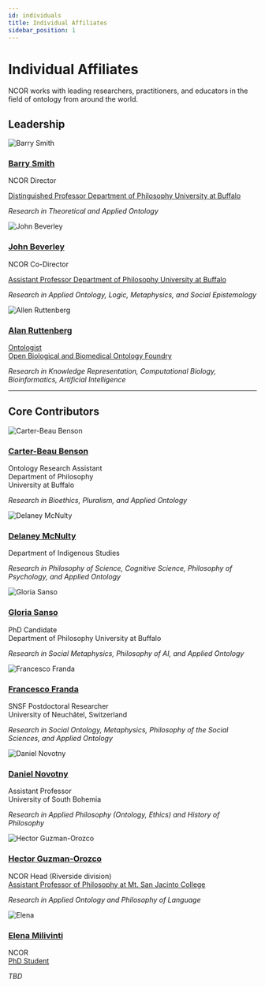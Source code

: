 ```yaml
---
id: individuals
title: Individual Affiliates
sidebar_position: 1
---
```


# Individual Affiliates

NCOR works with leading researchers, practitioners, and educators in the field of ontology from around the world.

## Leadership

<div className="row">
  <div className="col col--4 margin-bottom--lg">
    <div className="card">
      <div className="card__image" style={{paddingTop: '20px'}}>
        <img src="/img/people/barry_smith.jpeg" alt="Barry Smith" style={{borderRadius: '50%', width: '100px', height: '100px', margin: '0 auto', display: 'block', border: '2px solid #9e7418'}} />
      </div>
      <div className="card__body text--center">
        <h3><a href="http://ontology.buffalo.edu/smith/">Barry Smith</a></h3>
        <p>NCOR Director</p>
        <p><a href="//www.buffalo.edu/cas/philosophy.html">Distinguished Professor Department of Philosophy University at Buffalo</a></p>
        <p><em>Research in Theoretical and Applied Ontology</em></p>
      </div>
    </div>
  </div>
  
  <div className="col col--4 margin-bottom--lg">
    <div className="card">
      <div className="card__image" style={{paddingTop: '20px'}}>
        <img src="/img/people/john_beverley.jpeg" alt="John Beverley" style={{borderRadius: '50%', width: '100px', height: '100px', margin: '0 auto', display: 'block', border: '2px solid #9e7418'}} />
      </div>
      <div className="card__body text--center">
        <h3><a href="https://johnbeverley.com">John Beverley</a></h3>
        <p>NCOR Co-Director</p>
        <p><a href="https://www.buffalo.edu/cas/philosophy.html">Assistant Professor Department of Philosophy University at Buffalo</a></p>
        <p><em>Research in Applied Ontology, Logic, Metaphysics, and Social Epistemology</em></p>
      </div>
    </div>
  </div>
  
  <div className="col col--4 margin-bottom--lg">
    <div className="card">
      <div className="card__image" style={{paddingTop: '20px'}}>
        <img src="https://ubwp.buffalo.edu/ncor/wp-content/uploads/sites/40/2015/10/Alan-Ruttenberg-300x225.jpg" alt="Allen Ruttenberg" style={{borderRadius: '50%', width: '100px', height: '100px', margin: '0 auto', display: 'block', border: '2px solid #9e7418'}} />
      </div>
      <div className="card__body text--center">
        <h3><a href="//creativecommons.org/about/program-areas/open-science">Alan Ruttenberg</a></h3>
        <p><a href="//obofoundry.org/">Ontologist <br/> Open Biological and Biomedical Ontology Foundry</a></p>
        <p><em>Research in Knowledge Representation, Computational Biology, Bioinformatics, Artificial Intelligence</em></p>
      </div>
    </div>
  </div>
</div>

---

## Core Contributors

<div className="row">
  <div className="col col--4 margin-bottom--lg">
    <div className="card">
      <div className="card__image" style={{paddingTop: '20px'}}>
        <img src="https://www.buffalo.edu/content/cas/philosophy/grad-study/grad_directory/jcr:content/par/image_1660011936.img.140.140.z.jpg/1649966366698.z.jpg" alt="Carter-Beau Benson" style={{borderRadius: '50%', width: '100px', height: '100px', margin: '0 auto', display: 'block', border: '2px solid #9e7418'}} />
      </div>
      <div className="card__body text--center">
        <h3><a href="//www.linkedin.com/in/carter-benson-60923b270/">Carter-Beau Benson</a></h3>
        <p>Ontology Research Assistant <br/> Department of Philosophy <br/> University at Buffalo</p>
        <p><em>Research in Bioethics, Pluralism, and Applied Ontology</em></p>
      </div>
    </div>
  </div>

  <div className="col col--4 margin-bottom--lg">
    <div className="card">
      <div className="card__image" style={{paddingTop: '20px'}}>
        <img src="https://raw.githubusercontent.com/johnbeve/NCOR-Test/main/docs/assets/photos/Delaney.jpg" alt="Delaney McNulty" style={{borderRadius: '50%', width: '100px', height: '100px', margin: '0 auto', display: 'block', border: '2px solid #9e7418'}} />
      </div>
      <div className="card__body text--center">
        <h3><a href="//www.linkedin.com/in/delaney-mcnulty-20541918a/">Delaney McNulty</a></h3>
        <p>Department of Indigenous Studies</p>
        <p><em>Research in Philosophy of Science, Cognitive Science, Philosophy of Psychology, and Applied Ontology</em></p>
      </div>
    </div>
  </div>

  <div className="col col--4 margin-bottom--lg">
    <div className="card">
      <div className="card__image" style={{paddingTop: '20px'}}>
        <img src="https://www.buffalo.edu/content/cas/philosophy/grad-study/grad_directory/jcr:content/par/image_1660011936_cop_568322255.img.280.280.z.q65.jpg/1649966708999.jpg" alt="Gloria Sanso" style={{borderRadius: '50%', width: '100px', height: '100px', margin: '0 auto', display: 'block', border: '2px solid #9e7418'}} />
      </div>
      <div className="card__body text--center">
        <h3><a href="https://labont.it/people/gloria-sanso/">Gloria Sanso</a></h3>
        <p>PhD Candidate <br/> Department of Philosophy University at Buffalo</p>
        <p><em>Research in Social Metaphysics, Philosophy of AI, and Applied Ontology</em></p>
      </div>
    </div>
  </div>
</div>

<div className="row">
  <div className="col col--4 margin-bottom--lg">
    <div className="card">
      <div className="card__image" style={{paddingTop: '20px'}}>
        <img src="https://raw.githubusercontent.com/johnbeve/NCOR-Test/main/docs/assets/photos/franda.jpeg" alt="Francesco Franda" style={{borderRadius: '50%', width: '100px', height: '100px', margin: '0 auto', display: 'block', border: '2px solid #9e7418'}} />
      </div>
      <div className="card__body text--center">
        <h3><a href="https://www.unine.ch/philo/en/home/collaborateurs-trices/francesco-franda-post-doc.html">Francesco Franda</a></h3>
        <p>SNSF Postdoctoral Researcher <br/> University of Neuchâtel, Switzerland</p>
        <p><em>Research in Social Ontology, Metaphysics, Philosophy of the Social Sciences, and Applied Ontology</em></p>
      </div>
    </div>
  </div>

  <div className="col col--4 margin-bottom--lg">
    <div className="card">
      <div className="card__image" style={{paddingTop: '20px'}}>
        <img src="https://raw.githubusercontent.com/johnbeve/NCOR-Test/main/docs/assets/photos/daniel.png" alt="Daniel Novotny" style={{borderRadius: '50%', width: '100px', height: '100px', margin: '0 auto', display: 'block', border: '2px solid #9e7418'}} />
      </div>
      <div className="card__body text--center">
        <h3><a href="https://www.unine.ch/philo/en/home/collaborateurs-trices/francesco-franda-post-doc.html">Daniel Novotny</a></h3>
        <p>Assistant Professor <br/> University of South Bohemia</p>
        <p><em>Research in Applied Philosophy (Ontology, Ethics) and History of Philosophy</em></p>
      </div>
    </div>
  </div>

  <div className="col col--4 margin-bottom--lg">
    <div className="card">
      <div className="card__image" style={{paddingTop: '20px'}}>
        <img src="https://raw.githubusercontent.com/johnbeve/NCOR-Test/main/docs/assets/photos/HectorG.JPG" alt="Hector Guzman-Orozco" style={{borderRadius: '50%', width: '100px', height: '100px', margin: '0 auto', display: 'block', border: '2px solid #9e7418'}} />
      </div>
      <div className="card__body text--center">
        <h3><a href="https://www.linkedin.com/in/hector-guzman-orozco-b46967110/">Hector Guzman-Orozco</a></h3>
        <p>NCOR Head (Riverside division)<br/>
        <a href="https://www.msjc.edu/philosophy/">Assistant Professor of Philosophy at Mt. San Jacinto College</a></p>
        <p><em>Research in Applied Ontology and Philosophy of Language</em></p>
      </div>
    </div>
  </div>
</div> 

  <div className="col col--4 margin-bottom--lg">
    <div className="card">
      <div className="card__image" style={{paddingTop: '20px'}}>
        <img src="https://media.licdn.com/dms/image/v2/C4E03AQFEY_3ZpDd0NQ/profile-displayphoto-shrink_800_800/profile-displayphoto-shrink_800_800/0/1611936719849?e=1754524800&v=beta&t=yiPbyQxMuKxKxVAmQuAmJ6Vri4jAPvvTQkwS5peXYNc" alt="Elena" style={{borderRadius: '50%', width: '100px', height: '100px', margin: '0 auto', display: 'block', border: '2px solid #9e7418'}} />
      </div>
      <div className="card__body text--center">
        <h3><a href="https://www.linkedin.com/in/elenamilivinti/overlay/photo/">Elena Milivinti</a></h3>
        <p>NCOR <br/>
        <a href="https://www.msjc.edu/philosophy/">PhD Student </a></p>
        <p><em>TBD</em></p>
      </div>
    </div>
  </div>
</div> 
